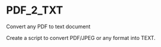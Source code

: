# PDF_2_TXT
Convert any PDF to text document

Create a script to convert PDF/JPEG or any format into TEXT. 
